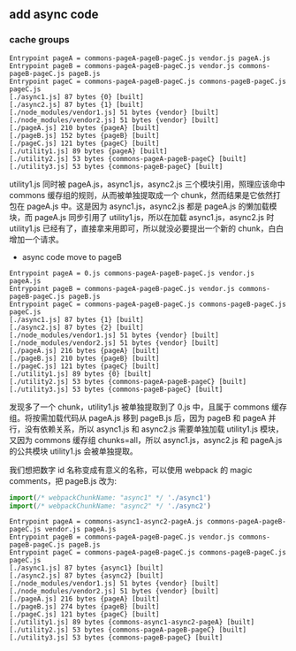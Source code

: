 ## add async code

### cache groups

```
Entrypoint pageA = commons-pageA-pageB-pageC.js vendor.js pageA.js
Entrypoint pageB = commons-pageA-pageB-pageC.js vendor.js commons-pageB-pageC.js pageB.js
Entrypoint pageC = commons-pageA-pageB-pageC.js commons-pageB-pageC.js pageC.js
[./async1.js] 87 bytes {0} [built]
[./async2.js] 87 bytes {1} [built]
[./node_modules/vendor1.js] 51 bytes {vendor} [built]
[./node_modules/vendor2.js] 51 bytes {vendor} [built]
[./pageA.js] 210 bytes {pageA} [built]
[./pageB.js] 152 bytes {pageB} [built]
[./pageC.js] 121 bytes {pageC} [built]
[./utility1.js] 89 bytes {pageA} [built]
[./utility2.js] 53 bytes {commons-pageA-pageB-pageC} [built]
[./utility3.js] 53 bytes {commons-pageB-pageC} [built]
```

utility1.js 同时被 pageA.js，async1.js，async2.js 三个模块引用，照理应该命中 commons 缓存组的规则，从而被单独提取成一个 chunk，然而结果是它依然打包在 pageA.js 中。这是因为 async1.js，async2.js 都是 pageA.js 的懒加载模块，而 pageA.js 同步引用了 utility1.js，所以在加载 async1.js，async2.js 时 utility1.js 已经有了，直接拿来用即可，所以就没必要提出一个新的 chunk，白白增加一个请求。

- async code move to pageB

```
Entrypoint pageA = 0.js commons-pageA-pageB-pageC.js vendor.js pageA.js
Entrypoint pageB = commons-pageA-pageB-pageC.js vendor.js commons-pageB-pageC.js pageB.js
Entrypoint pageC = commons-pageA-pageB-pageC.js commons-pageB-pageC.js pageC.js
[./async1.js] 87 bytes {1} [built]
[./async2.js] 87 bytes {2} [built]
[./node_modules/vendor1.js] 51 bytes {vendor} [built]
[./node_modules/vendor2.js] 51 bytes {vendor} [built]
[./pageA.js] 216 bytes {pageA} [built]
[./pageB.js] 210 bytes {pageB} [built]
[./pageC.js] 121 bytes {pageC} [built]
[./utility1.js] 89 bytes {0} [built]
[./utility2.js] 53 bytes {commons-pageA-pageB-pageC} [built]
[./utility3.js] 53 bytes {commons-pageB-pageC} [built]
```

发现多了一个 chunk，utility1.js 被单独提取到了 0.js 中，且属于 commons 缓存组。将按需加载代码从 pageA.js 移到 pageB.js 后，因为 pageB 和 pageA 并行，没有依赖关系，所以 async1.js 和 async2.js 需要单独加载 utility1.js 模块，又因为 commons 缓存组 chunks=all，所以 async1.js，async2.js 和 pageA.js 的公共模块 utility1.js 会被单独提取。

我们想把数字 id 名称变成有意义的名称，可以使用 webpack 的 magic comments，把 pageB.js 改为:

```js
import(/* webpackChunkName: "async1" */ './async1')
import(/* webpackChunkName: "async2" */ './async2')
```

```
Entrypoint pageA = commons-async1-async2-pageA.js commons-pageA-pageB-pageC.js vendor.js pageA.js
Entrypoint pageB = commons-pageA-pageB-pageC.js vendor.js commons-pageB-pageC.js pageB.js
Entrypoint pageC = commons-pageA-pageB-pageC.js commons-pageB-pageC.js pageC.js
[./async1.js] 87 bytes {async1} [built]
[./async2.js] 87 bytes {async2} [built]
[./node_modules/vendor1.js] 51 bytes {vendor} [built]
[./node_modules/vendor2.js] 51 bytes {vendor} [built]
[./pageA.js] 216 bytes {pageA} [built]
[./pageB.js] 274 bytes {pageB} [built]
[./pageC.js] 121 bytes {pageC} [built]
[./utility1.js] 89 bytes {commons-async1-async2-pageA} [built]
[./utility2.js] 53 bytes {commons-pageA-pageB-pageC} [built]
[./utility3.js] 53 bytes {commons-pageB-pageC} [built]
```
